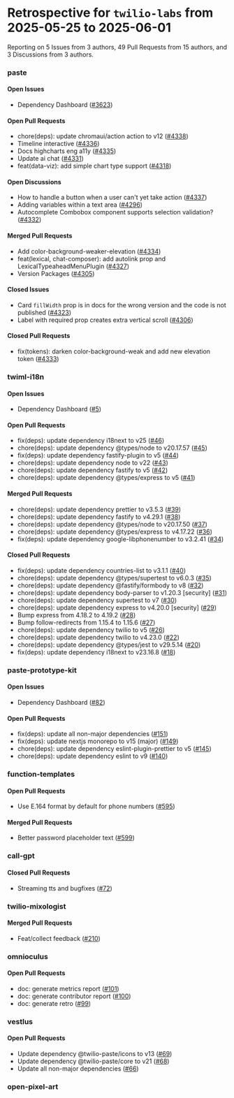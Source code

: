 # Retrospective for `twilio-labs` from 2025-05-25 to 2025-06-01

Reporting on 5 Issues from 3 authors, 49 Pull Requests from 15 authors, and 3 Discussions from 3 authors.


### paste

#### Open Issues

- Dependency Dashboard ([#3623](https://github.com/twilio-labs/paste/issues/3623))

#### Open Pull Requests

- chore(deps): update chromaui/action action to v12 ([#4338](https://github.com/twilio-labs/paste/pull/4338))
- Timeline interactive ([#4336](https://github.com/twilio-labs/paste/pull/4336))
- Docs highcharts eng a11y ([#4335](https://github.com/twilio-labs/paste/pull/4335))
- Update ai chat ([#4331](https://github.com/twilio-labs/paste/pull/4331))
- feat(data-viz): add simple chart type support ([#4318](https://github.com/twilio-labs/paste/pull/4318))

#### Open Discussions

- How to handle a button when a user can't yet take action ([#4337](https://github.com/twilio-labs/paste/discussions/4337))
- Adding variables within a text area ([#4296](https://github.com/twilio-labs/paste/discussions/4296))
- Autocomplete Combobox component supports selection validation? ([#4332](https://github.com/twilio-labs/paste/discussions/4332))

#### Merged Pull Requests

- Add color-background-weaker-elevation ([#4334](https://github.com/twilio-labs/paste/pull/4334))
- feat(lexical, chat-composer): add autolink prop and LexicalTypeaheadMenuPlugin ([#4327](https://github.com/twilio-labs/paste/pull/4327))
- Version Packages ([#4305](https://github.com/twilio-labs/paste/pull/4305))

#### Closed Issues

- Card `fillWidth` prop is in docs for the wrong version and the code is not published  ([#4323](https://github.com/twilio-labs/paste/issues/4323))
- Label with required prop creates extra vertical scroll ([#4306](https://github.com/twilio-labs/paste/issues/4306))

#### Closed Pull Requests

- fix(tokens): darken color-background-weak and add new elevation token ([#4333](https://github.com/twilio-labs/paste/pull/4333))

### twiml-i18n

#### Open Issues

- Dependency Dashboard ([#5](https://github.com/twilio-labs/twiml-i18n/issues/5))

#### Open Pull Requests

- fix(deps): update dependency i18next to v25 ([#46](https://github.com/twilio-labs/twiml-i18n/pull/46))
- chore(deps): update dependency @types/node to v20.17.57 ([#45](https://github.com/twilio-labs/twiml-i18n/pull/45))
- fix(deps): update dependency fastify-plugin to v5 ([#44](https://github.com/twilio-labs/twiml-i18n/pull/44))
- chore(deps): update dependency node to v22 ([#43](https://github.com/twilio-labs/twiml-i18n/pull/43))
- chore(deps): update dependency fastify to v5 ([#42](https://github.com/twilio-labs/twiml-i18n/pull/42))
- chore(deps): update dependency @types/express to v5 ([#41](https://github.com/twilio-labs/twiml-i18n/pull/41))

#### Merged Pull Requests

- chore(deps): update dependency prettier to v3.5.3 ([#39](https://github.com/twilio-labs/twiml-i18n/pull/39))
- chore(deps): update dependency fastify to v4.29.1 ([#38](https://github.com/twilio-labs/twiml-i18n/pull/38))
- chore(deps): update dependency @types/node to v20.17.50 ([#37](https://github.com/twilio-labs/twiml-i18n/pull/37))
- chore(deps): update dependency @types/express to v4.17.22 ([#36](https://github.com/twilio-labs/twiml-i18n/pull/36))
- fix(deps): update dependency google-libphonenumber to v3.2.41 ([#34](https://github.com/twilio-labs/twiml-i18n/pull/34))

#### Closed Pull Requests

- fix(deps): update dependency countries-list to v3.1.1 ([#40](https://github.com/twilio-labs/twiml-i18n/pull/40))
- chore(deps): update dependency @types/supertest to v6.0.3 ([#35](https://github.com/twilio-labs/twiml-i18n/pull/35))
- chore(deps): update dependency @fastify/formbody to v8 ([#32](https://github.com/twilio-labs/twiml-i18n/pull/32))
- chore(deps): update dependency body-parser to v1.20.3 [security] ([#31](https://github.com/twilio-labs/twiml-i18n/pull/31))
- chore(deps): update dependency supertest to v7 ([#30](https://github.com/twilio-labs/twiml-i18n/pull/30))
- chore(deps): update dependency express to v4.20.0 [security] ([#29](https://github.com/twilio-labs/twiml-i18n/pull/29))
- Bump express from 4.18.2 to 4.19.2 ([#28](https://github.com/twilio-labs/twiml-i18n/pull/28))
- Bump follow-redirects from 1.15.4 to 1.15.6 ([#27](https://github.com/twilio-labs/twiml-i18n/pull/27))
- chore(deps): update dependency twilio to v5 ([#26](https://github.com/twilio-labs/twiml-i18n/pull/26))
- chore(deps): update dependency twilio to v4.23.0 ([#22](https://github.com/twilio-labs/twiml-i18n/pull/22))
- chore(deps): update dependency @types/jest to v29.5.14 ([#20](https://github.com/twilio-labs/twiml-i18n/pull/20))
- fix(deps): update dependency i18next to v23.16.8 ([#18](https://github.com/twilio-labs/twiml-i18n/pull/18))

### paste-prototype-kit

#### Open Issues

- Dependency Dashboard ([#82](https://github.com/twilio-labs/paste-prototype-kit/issues/82))

#### Open Pull Requests

- fix(deps): update all non-major dependencies ([#151](https://github.com/twilio-labs/paste-prototype-kit/pull/151))
- fix(deps): update nextjs monorepo to v15 (major) ([#149](https://github.com/twilio-labs/paste-prototype-kit/pull/149))
- chore(deps): update dependency eslint-plugin-prettier to v5 ([#145](https://github.com/twilio-labs/paste-prototype-kit/pull/145))
- chore(deps): update dependency eslint to v9 ([#140](https://github.com/twilio-labs/paste-prototype-kit/pull/140))

### function-templates

#### Open Pull Requests

- Use E.164 format by default for phone numbers ([#595](https://github.com/twilio-labs/function-templates/pull/595))

#### Merged Pull Requests

- Better password placeholder text ([#599](https://github.com/twilio-labs/function-templates/pull/599))

### call-gpt

#### Closed Pull Requests

- Streaming tts and bugfixes ([#72](https://github.com/twilio-labs/call-gpt/pull/72))

### twilio-mixologist

#### Merged Pull Requests

- Feat/collect feedback ([#210](https://github.com/twilio-labs/twilio-mixologist/pull/210))

### omnioculus

#### Open Pull Requests

- doc: generate metrics report ([#101](https://github.com/twilio-labs/omnioculus/pull/101))
- doc: generate contributor report ([#100](https://github.com/twilio-labs/omnioculus/pull/100))
- doc: generate retro ([#99](https://github.com/twilio-labs/omnioculus/pull/99))

### vestlus

#### Open Pull Requests

- Update dependency @twilio-paste/icons to v13 ([#69](https://github.com/twilio-labs/vestlus/pull/69))
- Update dependency @twilio-paste/core to v21 ([#68](https://github.com/twilio-labs/vestlus/pull/68))
- Update all non-major dependencies ([#66](https://github.com/twilio-labs/vestlus/pull/66))

### open-pixel-art